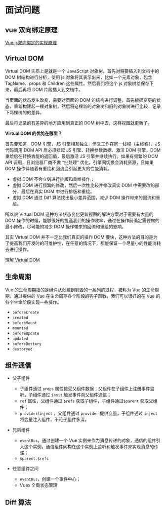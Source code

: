 # 面试问题

## vue 双向绑定原理

[Vue.js双向绑定的实现原理](https://www.cnblogs.com/kidney/p/6052935.html)

## Virtual DOM

Virtual DOM 实质上是就是一个 JavaScript 对象树，首先对将要插入到文档中的 DOM 树结构进行分析，使用 js 对象将其表示出来，比如一个元素对象，包含 TagName、props 和 Children 这些属性。然后我们将这个 js 对象树给保存下来，最后再将 DOM 片段插入到文档中。

当页面的状态发生改变，需要对页面的 DOM 的结构进行调整，首先根据变更的状态，重新构建起一棵对象树，然后将这棵新的对象树和旧的对象树进行比较，记录下两棵树的的差异。

最后将记录的有差异的地方应用到真正的 DOM 树中去，这样视图就更新了。

**Virtual DOM 的优势在哪里？**

首先要知道，DOM 引擎，JS 引擎相互独立，但又工作在同一线程（主线程），JS代码调用 DOM API 后必须挂起 JS 引擎、转换参数数据、激活 DOM 引擎，DOM 重绘后在转换肯能的返回值，最后激活 JS 引擎并继续执行。如果有频繁的 DOM API 调用，且浏览器厂商不做 “批处理” 优化，引擎间切换会消耗资源，且如果 DOM 操作伴随着有重绘和回流会引起更大的性能消耗。

- 虚拟 DOM 不会立刻进行排版和重绘操作；
- 虚拟 DOM 进行频繁的修改，然后一次性比较并修改真实 DOM 中需要改的部分，最后在真实 DOM 中进行排版和重绘。
- 虚拟 DOM 通过 Diff 算法找出最小差异范围，减少 DOM 操作带来的回流和重绘。

所以说 Virtual DOM 这种方法状态变化更新视图的解决方案对于需要有大量的 DOM 操作的时候，能够很好的提高我们的操作效率，通过在操作前确定需要做的最小修改，尽可能的减少 DOM 操作带来的回流和重绘的影响。

其实 Virtual DOM 并不一定比我们真实的操作 DOM 要快，这种方法的目的是为了提高我们开发时的可维护性，在任意的情况下，都能保证一个尽量小的性能消耗去进行操作。

[理解 Virtual DOM](https://github.com/y8n/blog/issues/5)

## 生命周期

Vue 的生命周期指的是组件从创建到销毁的一系列的过程，被称为 Vue 的生命周期。通过提供的 Vue 在生命周期各个阶段的钩子函数，我们可以很好的在 Vue 的各个生命阶段实现一些操作。

- `beforeCreate`
- `created`
- `beforeMount`
- `mounted`
- `beforeUpdate`
- `updated`
- `beforeDestory`
- `destoryed`

## 组件通信

- 父子组件

  - 子组件通过 `props` 属性接受父组件数据；父组件在子组件上注册事件监听，子组件通过 `$emit` 触发事件向父组件通信；
  - `ref` 属性，父组件通过 `$refs` 获取子组件，子组件通过`$parent` 获取父组件； 
  - `provider`/`inject` ，父组件通过 `provider` 提供变量，子组件通过 `inject` 将变量注入组件，不论子组件多深。

- 兄弟组件

  - `eventBus`，通过创建一个 Vue 实例来作为消息传递的对象，通信的组件引入这个实例，通信组件同构在这个实例上监听和触发事件来实现消息的传递；
  - `$parent.$refs`

- 任意组件之间

  - `eventBus`，创建一个事件中心；
  - Vuex 全局状态管理

## Diff 算法


